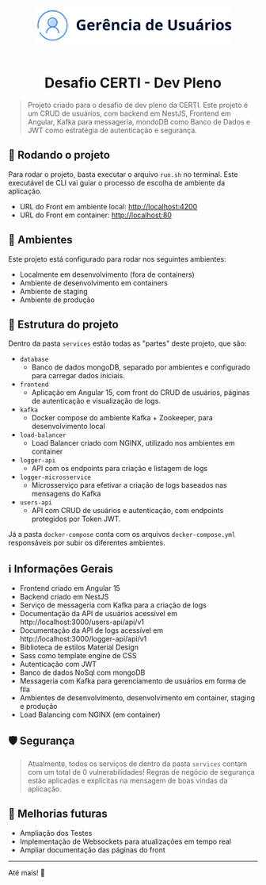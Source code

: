 <div align="center"><img src="./.github/images/logo.svg" alt="Logo do Projeto" width="400"/></div>
&nbsp;
<h1 align="center">Desafio CERTI - Dev Pleno</h1>

> Projeto criado para o desafio de dev pleno da CERTI.
> Este projeto é um CRUD de usuários, com backend em NestJS, Frontend em Angular, Kafka para messageria, mondoDB como Banco de Dados e JWT como estratégia de autenticação e segurança.


## 🚀 Rodando o projeto

Para rodar o projeto, basta executar o arquivo `run.sh` no terminal.
Este executável de CLI vai guiar o processo de escolha de ambiente da aplicação.

- URL do Front em ambiente local: [http://localhost:4200](http://localhost:4200)
- URL do Front em container: [http://localhost:80](http://localhost:80)

## 🌳 Ambientes

Este projeto está configurado para rodar nos seguintes ambientes:

- Localmente em desenvolvimento (fora de containers)
- Ambiente de desenvolvimento em containers
- Ambiente de staging
- Ambiente de produção


## 📂 Estrutura do projeto

Dentro da pasta `services` estão todas as "partes" deste projeto, que são:

- `database`
  - Banco de dados mongoDB, separado por ambientes e configurado para carregar dados iniciais.
- `frontend`
  - Aplicação em Angular 15, com front do CRUD de usuários, páginas de autenticação e visualização de logs.
- `kafka`
  - Docker compose do ambiente Kafka + Zookeeper, para desenvolvimento local
- `load-balancer`
  - Load Balancer criado com NGINX, utilizado nos ambientes em container
- `logger-api`
  - API com os endpoints para criação e listagem de logs
- `logger-microsservice`
  - Microsserviço para efetivar a criação de logs baseados nas mensagens do Kafka
- `users-api`
  - API com CRUD de usuários e autenticação, com endpoints protegidos por Token JWT.

Já a pasta `docker-compose` conta com os arquivos `docker-compose.yml` responsáveis por subir os diferentes ambientes.

## ℹ️ Informações Gerais

- Frontend criado em Angular 15
- Backend criado em NestJS
- Serviço de messageria com Kafka para a criação de logs
- Documentação da API de usuários acessível em http://localhost:3000/users-api/api/v1
- Documentação da API de logs acessível em http://localhost:3000/logger-api/api/v1
- Biblioteca de estilos Material Design
- Sass como template engine de CSS
- Autenticação com JWT
- Banco de dados NoSql com mongoDB
- Messageria com Kafka para gerenciamento de usuários em forma de fila
- Ambientes de desenvolvimento, desenvolvimento em container, staging e produção
- Load Balancing com NGINX (em container)


## 🛡️ Segurança

> Atualmente, todos os serviços de dentro da pasta `services` contam com um total de 0 vulnerabilidades!
> Regras de negócio de segurança estão aplicadas e explícitas na mensagem de boas vindas da aplicação.


## 🧪 Melhorias futuras

- Ampliação dos Testes
- Implementação de Websockets para atualizações em tempo real
- Ampliar documentação das páginas do front

---

Até mais! 👋